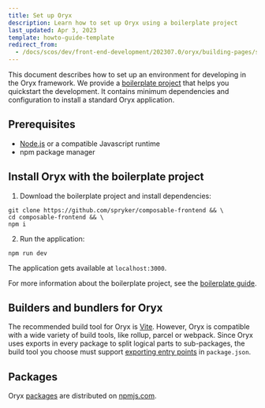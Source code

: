 ```yaml
---
title: Set up Oryx
description: Learn how to set up Oryx using a boilerplate project
last_updated: Apr 3, 2023
template: howto-guide-template
redirect_from:
  - /docs/scos/dev/front-end-development/202307.0/oryx/building-pages/set-up-oryx.html
---
```


This document describes how to set up an environment for developing in the Oryx framework. We provide a [boilerplate project](https://github.com/spryker/composable-frontend) that helps you quickstart the development. It contains minimum dependencies and configuration to install a standard Oryx application.

## Prerequisites

- [Node.js](https://nodejs.org/) or a compatible Javascript runtime
- npm package manager

## Install Oryx with the boilerplate project

1. Download the boilerplate project and install dependencies:

```shell
git clone https://github.com/spryker/composable-frontend && \
cd composable-frontend && \
npm i
```

2. Run the application:

```shell
npm run dev
```

The application gets available at `localhost:3000`.

For more information about the boilerplate project, see the [boilerplate guide](/docs/scos/dev/front-end-development/{{page.version}}/oryx/getting-started/oryx-boilerplate.html).

## Builders and bundlers for Oryx

The recommended build tool for Oryx is [Vite](https://vitejs.dev/). However, Oryx is compatible with a wide variety of build tools, like rollup, parcel or webpack. Since Oryx uses exports in every package to split logical parts to sub-packages, the build tool you choose must support [exporting entry points](https://nodejs.org/api/packages.html#package-entry-points) in `package.json`.

## Packages

Oryx [packages](/docs/scos/dev/front-end-development/{{page.version}}/oryx/getting-started/oryx-packages.html) are distributed on [npmjs.com](https://www.npmjs.com/org/spryker-oryx).
